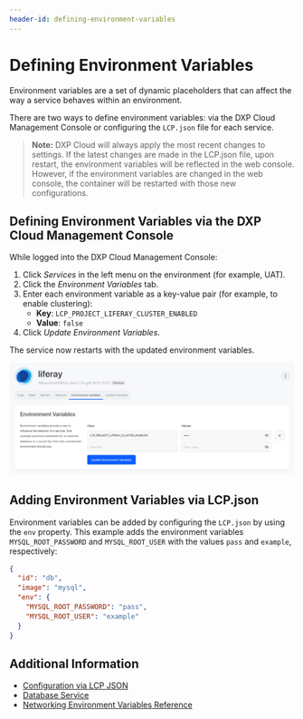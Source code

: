 ```yaml
---
header-id: defining-environment-variables
---
```


# Defining Environment Variables

Environment variables are a set of dynamic placeholders that can affect the way a service behaves within an environment.

There are two ways to define environment variables: via the DXP Cloud Management Console or configuring the `LCP.json` file for each service.

> **Note:** DXP Cloud will always apply the most recent changes to settings. If the latest changes are made in the LCP.json file, upon restart, the environment variables will be reflected in the web console. However, if the environment variables are changed in the web console, the container will be restarted with those new configurations.

## Defining Environment Variables via the DXP Cloud Management Console

While logged into the DXP Cloud Management Console:

1. Click _Services_ in the left menu on the environment (for example, UAT).  
1. Click the *Environment Variables* tab.
1. Enter each environment variable as a key-value pair (for example, to enable clustering):
    * **Key**: `LCP_PROJECT_LIFERAY_CLUSTER_ENABLED`
    * **Value**:  `false`
1. Click *Update Environment Variables*.

The service now restarts with the updated environment variables.

![Figure 1: Adding environment variables via the web console.](./adding-environment-variables/images/01.png)

## Adding Environment Variables via LCP.json

Environment variables can be added by configuring the `LCP.json` by using the `env` property. This example adds the environment variables `MYSQL_ROOT_PASSWORD` and `MYSQL_ROOT_USER` with the values `pass` and `example`, respectively:

```json
{
  "id": "db",
  "image": "mysql",
  "env": {
    "MYSQL_ROOT_PASSWORD": "pass",
    "MYSQL_ROOT_USER": "example"
  }
}
```

## Additional Information

* [Configuration via LCP JSON](../10-reference/02-configuration-via-lcp-json.md)
* [Database Service](../07-platform-services/01-database-service.md)
* [Networking Environment Variables Reference](../08-infrastructure-and-operations/03-networking/06-networking-environment-variables-reference.md)
